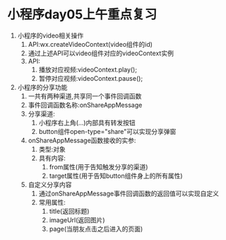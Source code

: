 # 小程序day05上午重点复习

1. 小程序的video相关操作
   1. API:wx.createVideoContext(video组件的id)
   2. 通过上述API可以video组件对应的videoContext实例
   3. API:
      1. 播放对应视频:videoContext.play();
      2. 暂停对应视频:videoContext.pause();
2. 小程序的分享功能
   1. 一共有两种渠道,共享同一个事件回调函数
   2. 事件回调函数名称:onShareAppMessage
   3. 分享渠道:
      1. 小程序右上角(...)内部具有转发按钮
      2. button组件open-type="share"可以实现分享弹窗
   4. onShareAppMessage函数接收的实参:
      1. 类型:对象
      2. 具有内容:
         1. from属性(用于告知触发分享的渠道)
         2. target属性(用于告知button组件身上的所有属性)
   5. 自定义分享内容
      1. 通过onShareAppMessage事件回调函数的返回值可以实现自定义
      2. 常用属性:
         1. title(返回标题)
         2. imageUrl(返回图片)
         3. page(当朋友点击之后进入的页面)

